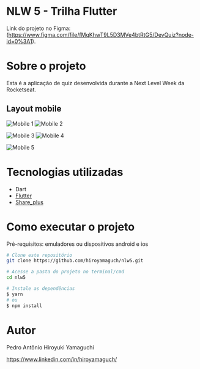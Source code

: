 # NLW 5 - Trilha Flutter
Link do projeto no Figma: (https://www.figma.com/file/fMqKhwT9L5D3MVe4btRtG5/DevQuiz?node-id=0%3A1).

# Sobre o projeto
Esta é a aplicação de quiz desenvolvida durante a Next Level Week da Rocketseat.

## Layout mobile
![Mobile 1](https://github.com/hiroyamaguch/assets/blob/19975a853f6b95d7fb83c9415d3d83f9fb4711db/challenge10/mobile1.jpg) ![Mobile 2](https://github.com/hiroyamaguch/assets/blob/19975a853f6b95d7fb83c9415d3d83f9fb4711db/challenge10/mobile2.jpg) 

![Mobile 3](https://github.com/hiroyamaguch/assets/blob/19975a853f6b95d7fb83c9415d3d83f9fb4711db/challenge10/mobile3.jpg) ![Mobile 4](https://github.com/hiroyamaguch/assets/blob/19975a853f6b95d7fb83c9415d3d83f9fb4711db/challenge10/mobile4.jpg) 

![Mobile 5](https://github.com/hiroyamaguch/assets/blob/19975a853f6b95d7fb83c9415d3d83f9fb4711db/challenge10/mobile5.jpg)

# Tecnologias utilizadas
- Dart
- [Flutter](https://flutter.dev/)
- [Share_plus](https://pub.dev/packages/share_plus)

# Como executar o projeto
Pré-requisitos: emuladores ou dispositivos android e ios

```bash
# Clone este repositório
git clone https://github.com/hiroyamaguch/nlw5.git

# Acesse a pasta do projeto no terminal/cmd
cd nlw5

# Instale as dependências
$ yarn
# ou
$ npm install
```

# Autor
Pedro Antônio Hiroyuki Yamaguchi

https://www.linkedin.com/in/hiroyamaguch/
